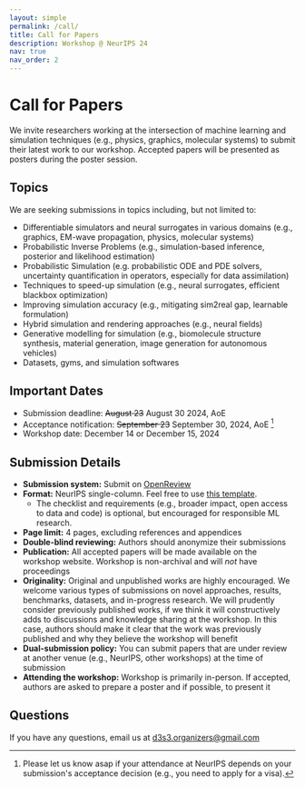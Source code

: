 ```yaml
---
layout: simple
permalink: /call/
title: Call for Papers
description: Workshop @ NeurIPS 24
nav: true
nav_order: 2
---
```


# Call for Papers

We invite researchers working at the intersection of machine learning and simulation techniques (e.g., physics, graphics, molecular systems) to submit their latest work to our workshop.
Accepted papers will be presented as posters during the poster session.

## Topics

We are seeking submissions in topics including, but not limited to:
  - Differentiable simulators and neural surrogates in various domains (e.g., graphics, EM-wave propagation, physics, molecular systems)
  - Probabilistic Inverse Problems (e.g., simulation-based inference, posterior and likelihood estimation)
  - Probabilistic Simulation (e.g. probabilistic ODE and PDE solvers, uncertainty quantification in operators, especially for data assimilation)
  - Techniques to speed-up simulation (e.g., neural surrogates, efficient blackbox optimization)
  - Improving simulation accuracy (e.g., mitigating sim2real gap, learnable formulation)
  - Hybrid simulation and rendering approaches (e.g., neural fields)
  - Generative modelling for simulation (e.g., biomolecule structure synthesis, material generation, image generation for autonomous vehicles)
  - Datasets, gyms, and simulation softwares

## Important Dates

- Submission deadline: ~~August 23~~ August 30 2024, AoE
- Acceptance notification: ~~September 23~~ September 30, 2024, AoE [^1]
- Workshop date: December 14 or December 15, 2024

[^1]: Please let us know asap if your attendance at NeurIPS depends on your submission's acceptance decision (e.g., you need to apply for a visa).

## Submission Details

- **Submission system:** Submit on [OpenReview](https://openreview.net/group?id=NeurIPS.cc/2024/Workshop/D3S3)
- **Format:** NeurIPS single-column. Feel free to use [this template](https://github.com/d3s3workshop/d3s3workshop.github.io/blob/master/template/d3s3_neurips_2024.zip). 
  - The checklist and requirements (e.g., broader impact, open access to data and code) is optional, but encouraged for responsible ML research.
- **Page limit:** 4 pages, excluding references and appendices
- **Double-blind reviewing:** Authors should anonymize their submissions
- **Publication:** All accepted papers will be made available on the workshop website. Workshop is non-archival and will *not* have proceedings
- **Originality:** Original and unpublished works are highly encouraged. We welcome various types of submissions on novel approaches, results, benchmarks, datasets, and in-progress research. We will prudently consider previously published works, if we think it will constructively adds to discussions and knowledge sharing at the workshop. In this case, authors should make it clear that the work was previously published and why they believe the workshop will benefit
- **Dual-submission policy:** You can submit papers that are under review at another venue (e.g., NeurIPS, other workshops) at the time of submission
- **Attending the workshop:** Workshop is primarily in-person. If accepted, authors are asked to prepare a poster and if possible, to present it


## Questions

If you have any questions, email us at [d3s3.organizers@gmail.com](mailto:d3s3.organizers@gmail.com)